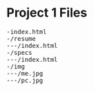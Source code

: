 <h1>Project 1 Files</h1>
<pre>
-index.html
-/resume
---/index.html
-/specs
---/index.html
-/img
---/me.jpg
---/pc.jpg
</pre>
